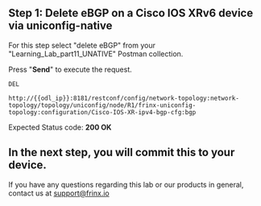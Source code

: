 ## Step 1: Delete eBGP on a Cisco IOS XRv6 device via uniconfig-native

For this step select "delete eBGP" from your "Learning_Lab_part11_UNATIVE" Postman collection.

Press "**Send**" to execute the request.

```
DEL

http://{{odl_ip}}:8181/restconf/config/network-topology:network-topology/topology/uniconfig/node/R1/frinx-uniconfig-topology:configuration/Cisco-IOS-XR-ipv4-bgp-cfg:bgp
```

Expected Status code: **200 OK**

In the next step, you will commit this to your device.
---
If you have any questions regarding this lab or our products in general, contact us at [support@frinx.io](mailto:support@frinx.io)